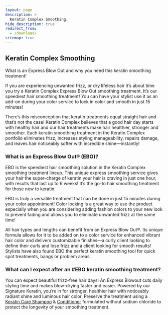 ```yaml
---
layout: page
description: >
  Keratin Complex Smoothing.
hide_description: true
redirect_from:
  - /download/
sitemap: true
---
```


## Keratin Complex Smoothing

What is an Express Blow Out and why you need this keratin smoothing treatment!

If you are experiencing unwanted frizz, or dry lifeless hair it’s about time you try a Keratin Complex Express Blow Out smoothing treatment. It’s our speediest hair smoothing treatment! You can have your stylist use it as an add-on during your color service to lock in color and smooth in just 15 minutes!

There’s this misconception that keratin treatments equal straight hair and that’s not the case! Keratin Complex believes that a good hair day starts with healthy hair and our hair treatments make hair healthier, stronger and smoother. Each keratin smoothing treatment in the Keratin Complex portfolio eliminates frizz, increases styling manageability, repairs damage, and leaves hair noticeably softer with incredible shine—instantly!

### What is an Express Blow Out® (EBO)?

EBO is the speediest hair smoothing solution in the Keratin Complex smoothing treatment lineup. This unique express smoothing service gives your hair the super-charge of keratin your hair is craving in just one hour, with results that last up to 6 weeks! It’s the go-to hair smoothing treatment for those new to keratin. 

EBO is truly a versatile treatment that can be done in just 15 minutes during your color appointment! Color locking is a great way to use the product especially when you are considering adding fashion colors to your new look to prevent fading and allows you to eliminate unwanted frizz at the same time! 

All hair types and lengths can benefit from an Express Blow Out®. Its unique formula allows for it to be added on to a color service for enhanced vibrant hair color and delivers customizable finishes—a curly client looking to define their curls and lose frizz and a client looking for smooth results! Stylists have also found EBO the perfect keratin smoothing tool for quick spot treatments, bangs or problem areas. 

### What can I expect after an #EBO keratin smoothing treatment?

You can expect beautiful frizz-free hair days! An Express Blowout cuts daily styling time and makes blow-drying faster and easier. Powered by our Signature Keratin, you’re in for stronger, healthier hair with noticeably radiant shine and luminous hair color. Preserve the treatment using a [Keratin Care Shampoo](https://keratincomplex.com/products/keratin-color-care-shampoo) & [Conditioner](https://keratincomplex.com/products/keratin-color-care-shampoo) formulated without sodium chloride to protect the longevity of your smoothing treatment.
